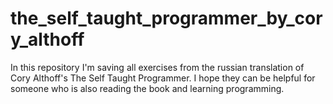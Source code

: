 # the_self_taught_programmer_by_cory_althoff
In this repository I'm saving all exercises from the russian translation of Cory Althoff's The Self Taught Programmer. 
I hope they can be helpful for someone who is also reading the book and learning programming.
